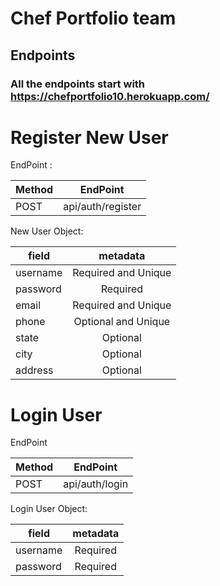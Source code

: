 # Chef Portfolio team

## Endpoints

### All the endpoints start with https://chefportfolio10.herokuapp.com/


                                 
   # Register New User
   
   EndPoint :




| Method        | EndPoint           | 
| ------------- |:-------------:| 
| POST      | api/auth/register|



                        
                                                              
   New User Object: 
   
   
   
   
   | field        | metadata           | 
   | -------------|:-------------:| 
   |  username   | Required and Unique
   |   password    |  Required   |
   |    email       |  Required and Unique |
   |   phone       |  Optional and Unique  |
   |      state       |  Optional  |
   |     city        |  Optional   |
   |    address     |  Optional    |
                    
   
   
   
 
            

   # Login User
   
   EndPoint
   
   
   Method        |           EndPoint
   | -------------|:-------------:| 
   | POST         |  api/auth/login|
                   
                       
   
   Login User Object: 
   
   
   
   | field        | metadata           | 
   | -------------|:-------------:| 
   | username     |     Required  | 
   | password     |     Required   |
   
   
   
   
   

   
